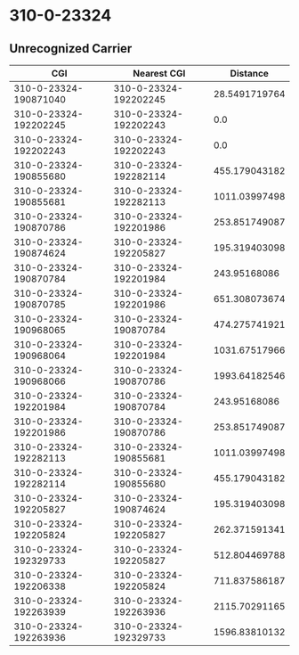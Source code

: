 # 310-0-23324
## Unrecognized Carrier


| CGI | Nearest CGI | Distance |
|-----|-------------|----------|
| 310-0-23324-190871040 | 310-0-23324-192202245 | 28.5491719764 |
| 310-0-23324-192202245 | 310-0-23324-192202243 | 0.0 |
| 310-0-23324-192202243 | 310-0-23324-192202243 | 0.0 |
| 310-0-23324-190855680 | 310-0-23324-192282114 | 455.179043182 |
| 310-0-23324-190855681 | 310-0-23324-192282113 | 1011.03997498 |
| 310-0-23324-190870786 | 310-0-23324-192201986 | 253.851749087 |
| 310-0-23324-190874624 | 310-0-23324-192205827 | 195.319403098 |
| 310-0-23324-190870784 | 310-0-23324-192201984 | 243.95168086 |
| 310-0-23324-190870785 | 310-0-23324-192201986 | 651.308073674 |
| 310-0-23324-190968065 | 310-0-23324-190870784 | 474.275741921 |
| 310-0-23324-190968064 | 310-0-23324-192201984 | 1031.67517966 |
| 310-0-23324-190968066 | 310-0-23324-190870786 | 1993.64182546 |
| 310-0-23324-192201984 | 310-0-23324-190870784 | 243.95168086 |
| 310-0-23324-192201986 | 310-0-23324-190870786 | 253.851749087 |
| 310-0-23324-192282113 | 310-0-23324-190855681 | 1011.03997498 |
| 310-0-23324-192282114 | 310-0-23324-190855680 | 455.179043182 |
| 310-0-23324-192205827 | 310-0-23324-190874624 | 195.319403098 |
| 310-0-23324-192205824 | 310-0-23324-192205827 | 262.371591341 |
| 310-0-23324-192329733 | 310-0-23324-192205827 | 512.804469788 |
| 310-0-23324-192206338 | 310-0-23324-192205824 | 711.837586187 |
| 310-0-23324-192263939 | 310-0-23324-192263936 | 2115.70291165 |
| 310-0-23324-192263936 | 310-0-23324-192329733 | 1596.83810132 |
